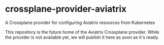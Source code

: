 # crossplane-provider-aviatrix
A Crossplane provider for configuring Aviatrix resources from Kubernetes

This repository is the future home of the Aviatrix Crossplane provider.  While the provider is not available yet, we will publish it here as soon as it's ready.

